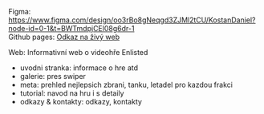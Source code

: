 Figma: https://www.figma.com/design/oo3rBo8gNeqgd3ZJMl2tCU/KostanDaniel?node-id=0-1&t=BWTmdpjCEl08g6dr-1  
Github pages: [Odkaz na živý web](https://pslib-cz.github.io/2024-p2b-web-projekt-daniel-kostan/)
  
Web: Informativní web o videohře Enlisted
- uvodni stranka: informace o hre atd
- galerie: pres swiper
- meta: prehled nejlepsich zbrani, tanku, letadel pro kazdou frakci
- tutorial: navod na hru i s detaily
- odkazy & kontakty: odkazy, kontakty
